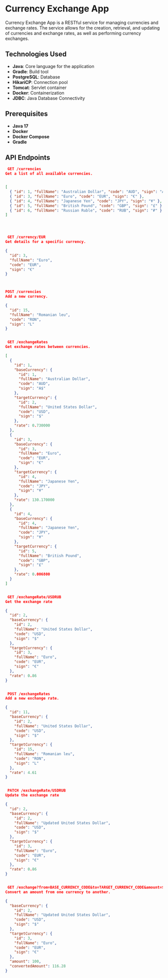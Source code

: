 # Currency Exchange App

Currency Exchange App is a RESTful service for managing currencies and exchange rates. The service allows for the creation, retrieval, and updating of currencies and exchange rates, as well as performing currency exchanges.

## Technologies Used

- **Java**: Core language for the application
- **Gradle**: Build tool
- **PostgreSQL**: Database
- **HikariCP**: Connection pool
- **Tomcat**: Servlet container
- **Docker**: Containerization
- **JDBC**: Java Database Connectivity

## Prerequisites

- **Java 17**
- **Docker**
- **Docker Compose**
- **Gradle**



## API Endpoints





```json
 GET /currencies
Get a list of all available currencies.


[
  { "id": 1, "fullName": "Australian Dollar", "code": "AUD", "sign": "A$" },
  { "id": 3, "fullName": "Euro", "code": "EUR", "sign": "€" },
  { "id": 4, "fullName": "Japanese Yen", "code": "JPY", "sign": "¥" },
  { "id": 5, "fullName": "British Pound", "code": "GBP", "sign": "£" },
  { "id": 6, "fullName": "Russian Ruble", "code": "RUB", "sign": "₽" }
]




 GET /currency/EUR
Get details for a specific currency.

{
  "id": 3,
  "fullName": "Euro",
  "code": "EUR",
  "sign": "€"
}



POST /currencies
Add a new currency.

{
  "id": 15,
  "fullName": "Romanian leu",
  "code": "RON",
  "sign": "L"
}


 GET /exchangeRates
Get exchange rates between currencies.

[
  {
    "id": 1,
    "baseCurrency": {
      "id": 1,
      "fullName": "Australian Dollar",
      "code": "AUD",
      "sign": "A$"
    },
    "targetCurrency": {
      "id": 2,
      "fullName": "United States Dollar",
      "code": "USD",
      "sign": "$"
    },
    "rate": 0.730000
  },
  {
    "id": 3,
    "baseCurrency": {
      "id": 3,
      "fullName": "Euro",
      "code": "EUR",
      "sign": "€"
    },
    "targetCurrency": {
      "id": 4,
      "fullName": "Japanese Yen",
      "code": "JPY",
      "sign": "¥"
    },
    "rate": 130.170000
  },
  {
    "id": 4,
    "baseCurrency": {
      "id": 4,
      "fullName": "Japanese Yen",
      "code": "JPY",
      "sign": "¥"
    },
    "targetCurrency": {
      "id": 5,
      "fullName": "British Pound",
      "code": "GBP",
      "sign": "£"
    },
    "rate": 0.006800
  }
]


 GET /exchangeRate/USDRUB
Get the exchange rate

{
  "id": 2,
  "baseCurrency": {
    "id": 2,
    "fullName": "United States Dollar",
    "code": "USD",
    "sign": "$"
  },
  "targetCurrency": {
    "id": 3,
    "fullName": "Euro",
    "code": "EUR",
    "sign": "€"
  },
  "rate": 0.86
}


 POST /exchangeRates
Add a new exchange rate.

{
  "id": 11,
  "baseCurrency": {
    "id": 2,
    "fullName": "United States Dollar",
    "code": "USD",
    "sign": "$"
  },
  "targetCurrency": {
    "id": 15,
    "fullName": "Romanian leu",
    "code": "RON",
    "sign": "L"
  },
  "rate": 4.61
}


 PATCH /exchangeRate/USDRUB
Update the exchange rate

{
  "id": 2,
  "baseCurrency": {
    "id": 2,
    "fullName": "Updated United States Dollar",
    "code": "USD",
    "sign": "$"
  },
  "targetCurrency": {
    "id": 3,
    "fullName": "Euro",
    "code": "EUR",
    "sign": "€"
  },
  "rate": 0.86
}


 GET /exchange?from=BASE_CURRENCY_CODE&to=TARGET_CURRENCY_CODE&amount=$AMOUNT
Convert an amount from one currency to another.

{
  "baseCurrency": {
    "id": 2,
    "fullName": "Updated United States Dollar",
    "code": "USD",
    "sign": "$"
  },
  "targetCurrency": {
    "id": 3,
    "fullName": "Euro",
    "code": "EUR",
    "sign": "€"
  },
  "amount": 100,
  "convertedAmount": 116.28
}

